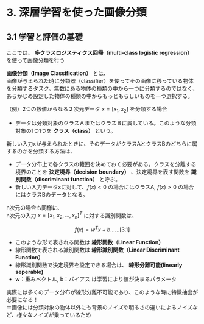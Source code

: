 # 3. 深層学習を使った画像分類

## 3.1 学習と評価の基礎
ここでは、 **多クラスロジスティクス回帰（multi-class logistic regression）** を使って画像分類を行う

**画像分類（Image Classification）** とは、  
画像が与えられた時に分類器（classifier）を使ってその画像に移っている物体を分類するタスク。無数にある物体の種類の中から一つに分類するのではなく、あらかじめ設定した物体の種類の中からもっともらしいものを一つ選択する。


（例）2つの数値からなる２次元データ $x=[x_1, x_2]$ を分類する場合  
- データは分類対象のクラスＡまたはクラスＢに属している。このような分類対象の1つ1つを **クラス（class）** という。

新しい入力xが与えられたときに、そのデータがクラスAとクラスBのどちらに属するのかを分類する方法は、
  - データ分布上で各クラスの範囲を決めておく必要がある。クラスを分離する境界のことを **決定境界（decision boundary）** 、決定境界を表す関数を **識別関数（discriminant function）** と呼ぶ。
  - 新しい入力データxに対して、$f(x)<0$ の場合にはクラスA, $f(x)>0$ の場合にはクラスBのデータとなる。

n次元の場合も同様に、  
n次元の入力 $x = [x_1, x_2, ... , x_n]^T$ に対する識別関数は、  

$$ f(x) = w^Tx + b ......[3.1] $$

- このような形で表される関数は **線形関数（Linear Function）** 
- 線形関数で表される識別関数は **線形識別関数（Linear Discriminant Function）** 
- 線形識別関数で決定境界を設定できる場合は、 **線形分離可能(linearly seperable)**
- w：重みベクトル, b：バイアス は学習により値が決まるパラメータ

実際には多くのデータ分布が線形分離不可能であり、このような時に特徴抽出が必要になる！  
＝画像には分類対象の物体以外にも背景のノイズや明るさの違いによるノイズなど、様々なノイズが乗っているため